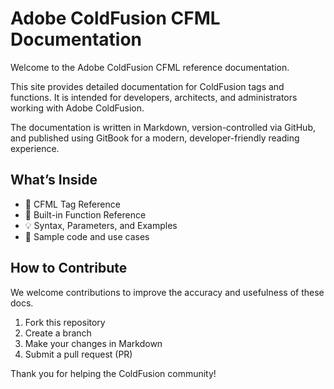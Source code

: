 # Adobe ColdFusion CFML Documentation

Welcome to the Adobe ColdFusion CFML reference documentation.

This site provides detailed documentation for ColdFusion tags and functions. It is intended for developers, architects, and administrators working with Adobe ColdFusion.

The documentation is written in Markdown, version-controlled via GitHub, and published using GitBook for a modern, developer-friendly reading experience.

## What’s Inside
- 🔖 CFML Tag Reference
- 📘 Built-in Function Reference
- 💡 Syntax, Parameters, and Examples
- 🧰 Sample code and use cases

## How to Contribute
We welcome contributions to improve the accuracy and usefulness of these docs.

1. Fork this repository
2. Create a branch
3. Make your changes in Markdown
4. Submit a pull request (PR)

Thank you for helping the ColdFusion community!
